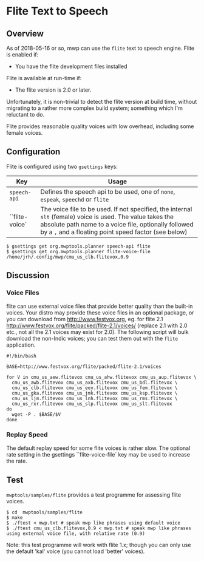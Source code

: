 Flite Text to Speech
====================

## Overview

As of 2018-05-16 or so, mwp can use the `flite` text to speech engine. Flite is enabled if:

* You have the flite development files installed

Flite is available at run-time if:

* The flite version is 2.0 or later.

Unfortunately, it is non-trivial to detect the flite version at build time, without migrating to a rather more complex build system; something which I'm reluctant to do.

Flite provides reasonable quality voices with low overhead, including some female voices.

## Configuration

Flite is configured using two `gsettings` keys:

| Key | Usage | 
| --- | ----- | 
| `speech-api` | Defines the speech api to be used, one of `none`, `espeak`, `speechd` or `flite`  |
| ``flite-voice` | The voice file to be used. If not specified, the internal `slt` (female) voice is used. The value takes the absolute path name to a voice file, optionally followed by a `,` and a floating point speed factor (see below) | 

```
$ gsettings get org.mwptools.planner speech-api flite
$ gsettings get org.mwptools.planner flite-voice-file /home/jrh/.config/mwp/cmu_us_clb.flitevox,0.9
```

## Discussion

### Voice Files

flite can use external voice files that provide better quality than the built-in voices. Your distro may provide these voice files in an optional package, or you can download from http://www.festvox.org, eg. for flite 2.1 http://www.festvox.org/flite/packed/flite-2.1/voices/ (replace 2.1 with 2.0 etc., not all the 2.1 voices may exist for 2.0). The following script will bulk download the non-Indic voices; you can test them out with the `flite` application.

```
#!/bin/bash

BASE=http://www.festvox.org/flite/packed/flite-2.1/voices

for V in cmu_us_aew.flitevox cmu_us_ahw.flitevox cmu_us_aup.flitevox \
  cmu_us_awb.flitevox cmu_us_axb.flitevox cmu_us_bdl.flitevox \
  cmu_us_clb.flitevox cmu_us_eey.flitevox cmu_us_fem.flitevox \
  cmu_us_gka.flitevox cmu_us_jmk.flitevox cmu_us_ksp.flitevox \
  cmu_us_ljm.flitevox cmu_us_lnh.flitevox cmu_us_rms.flitevox \
  cmu_us_rxr.flitevox cmu_us_slp.flitevox cmu_us_slt.flitevox
do
  wget -P . $BASE/$V
done
```

### Replay Speed

The default replay speed for some flite voices is rather slow. The optional rate setting in the gsettings ``flite-voice-file` key may be used to increase the rate.

## Test

`mwptools/samples/flite` provides a test programme for assessing flite voices.

```
$ cd  mwptools/samples/flite
$ make
$ ./ftest < mwp.txt # speak mwp like phrases using default voice
$ ./ftest cmu_us_clb.flitevox,0.9 < mwp.txt # speak mwp like phrases using external voice file, with relative rate (0.9)
```

Note: this test programme will work with flite 1.x; though you can only use the default 'kal' voice (you cannot load 'better' voices). 
